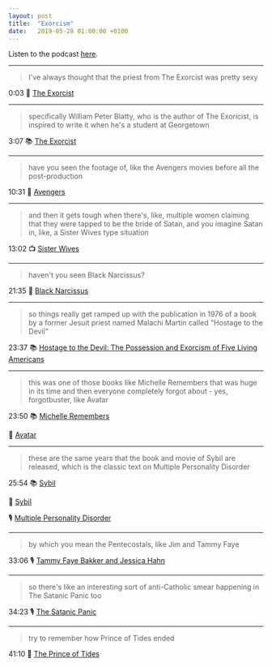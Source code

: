 ```yaml
---
layout: post
title:  "Exorcism"
date:   2019-05-28 01:00:00 +0100
---
```

Listen to the podcast [here](https://podcasts.apple.com/us/podcast/exorcism/id1380008439?i=1000465289881).

----

> I've always thought that the priest from The Exorcist was pretty sexy

0:03 🎥 [The Exorcist](https://en.wikipedia.org/wiki/The_Exorcist_(film))

----

> specifically William Peter Blatty, who is the author of The Exoricist, is inspired to write it when he's a student at Georgetown

3:07 📚 [The Exorcist](https://en.wikipedia.org/wiki/The_Exorcist_(novel))

----

> have you seen the footage of, like the Avengers movies before all the post-production

10:31 🎥 [Avengers](https://en.wikipedia.org/wiki/Avengers_(Marvel_Cinematic_Universe))

----

> and then it gets tough when there's, like, multiple women claiming that they were tapped to be the bride of Satan, and you imagine Satan in, like, a Sister Wives type situation

13:02 📺 [Sister Wives](https://en.wikipedia.org/wiki/Sister_Wives)

----

> haven't you seen Black Narcissus?

21:35 🎥 [Black Narcissus](https://en.wikipedia.org/wiki/Black_Narcissus)

----

> so things really get ramped up with the publication in 1976 of a book by a former Jesuit priest named Malachi Martin called "Hostage to the Devil"

23:37 📚 [Hostage to the Devil: The Possession and Exorcism of Five Living Americans](https://en.wikipedia.org/wiki/Malachi_Martin#Bibliography)

----

> this was one of those books like Michelle Remembers that was huge in its time and then everyone completely forgot about - yes, forgotbuster, like Avatar

23:50 📚 [Michelle Remembers](https://en.wikipedia.org/wiki/Michelle_Remembers)

🎥 [Avatar](https://en.wikipedia.org/wiki/Avatar_(2009_film))

----

> these are the same years that the book and movie of Sybil are released, which is the classic text on Multiple Personality Disorder

25:54 📚 [Sybil](https://en.wikipedia.org/wiki/Sybil_(Schreiber_book))

🎥 [Sybil](https://en.wikipedia.org/wiki/Sybil_(1976_film))

🎙️ [Multiple Personality Disorder](/2018/10/01/multiple-personality-disorder.html)

----

> by which you mean the Pentecostals, like Jim and Tammy Faye

33:06 🎙️ [Tammy Faye Bakker and Jessica Hahn](/2019/01/25/tammy-faye-bakker-and-jessica-hahn.html)

----

> so there's like an interesting sort of anti-Catholic smear happening in The Satanic Panic too

34:23 🎙️ [The Satanic Panic](/2018/05/02/the-satanic-panic.html)

----

> try to remember how Prince of Tides ended

41:10 🎥 [The Prince of Tides](https://en.wikipedia.org/wiki/The_Prince_of_Tides)
